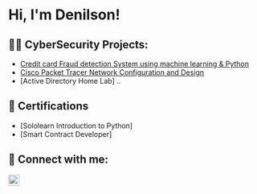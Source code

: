 <h1>Hi, I'm Denilson! </h1>

<h2>👨‍💻 CyberSecurity Projects:</h2>

  - [Credit card Fraud detection System using machine learning & Python](https://github.com/DenilsonCSN/Creditcardfrauddetectionsystem/tree/main)
  - [Cisco Packet Tracer Network Configuration and Design](https://github.com/DenilsonCSN/Cisco-Packet-Tracer-Network-Design/tree/main)
  - [Active Directory Home Lab] ..

<h2>📄 Certifications</h2>

- [Sololearn Introduction to Python]
- [Smart Contract Developer]

<h2> 🤳 Connect with me:</h2>

[<img align="left" alt="JoshMadakor | LinkedIn" width="22px" src="https://cdn.jsdelivr.net/npm/simple-icons@v3/icons/linkedin.svg" />][linkedin]

[linkedin]: https://www.linkedin.com/in/denilson-costa/

<!--
**joshmadakor1/joshmadakor1** is a ✨ _special_ ✨ repository because its `README.md` (this file) appears on your GitHub profile.

Here are some ideas to get you started:

- 🔭 I’m currently working on ...
- 🌱 I’m currently learning ...
- 👯 I’m looking to collaborate on ...
- 🤔 I’m looking for help with ...
- 💬 Ask me about ...
- 📫 How to reach me: ...
- 😄 Pronouns: ...
- ⚡ Fun fact: ...
-->
